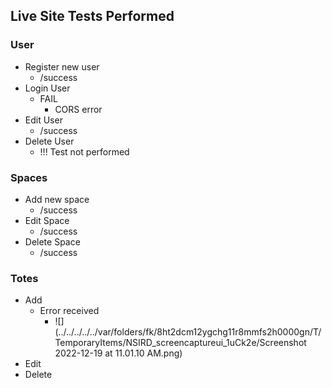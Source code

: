 ## Live Site Tests Performed

### User 
- Register new user 
  - /success
- Login User 
  - FAIL 
    - CORS error 
- Edit User 
  - /success
- Delete User 
  - !!! Test not performed

### Spaces 
- Add new space 
  - /success
- Edit Space
  - /success
- Delete Space 
  - /success

### Totes 
- Add 
  - Error received 
    - ![](../../../../../var/folders/fk/8ht2dcm12ygchg11r8mmfs2h0000gn/T/TemporaryItems/NSIRD_screencaptureui_1uCk2e/Screenshot 2022-12-19 at 11.01.10 AM.png)
- Edit
- Delete